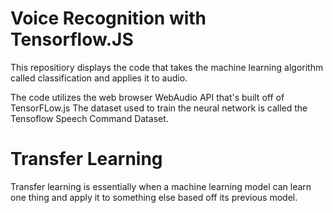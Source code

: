 # Voice Recognition with Tensorflow.JS
This repositiory displays the code that takes the machine learning algorithm called classification and applies it to audio. 

The code utilizes the web browser WebAudio API that's built off of TensorFLow.js The dataset used to train the neural network is called the Tensoflow Speech Command Dataset. 

# Transfer Learning
 Transfer learning is essentially when a machine learning model can learn one thing and apply it to something else based off its previous model. 